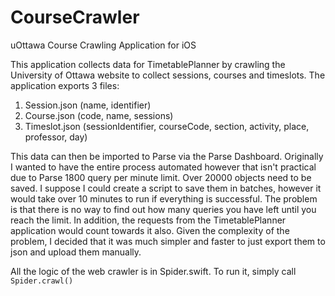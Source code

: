 # CourseCrawler
uOttawa Course Crawling Application for iOS

This application collects data for TimetablePlanner by crawling the University of Ottawa website to collect sessions, courses and timeslots. The application exports 3 files:

1. Session.json (name, identifier)
2. Course.json (code, name, sessions)
3. Timeslot.json (sessionIdentifier, courseCode, section, activity, place, professor, day)

This data can then be imported to Parse via the Parse Dashboard. Originally I wanted to have the entire process automated however that isn't practical due to Parse 1800 query per minute limit. Over 20000 objects need to be saved. I suppose I could create a script to save them in batches, however it would take over 10 minutes to run if everything is successful. The problem is that there is no way to find out how many queries you have left until you reach the limit. In addition, the requests from the TimetablePlanner application would count towards it also. Given the complexity of the problem, I decided that it was much simpler and faster to just export them to json and upload them manually.

All the logic of the web crawler is in Spider.swift. To run it, simply call `Spider.crawl()`
